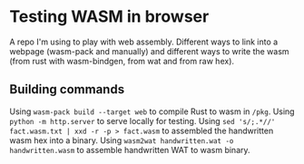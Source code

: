 # Testing WASM in browser
A repo I'm using to play with web assembly. Different ways to link into a webpage (wasm-pack and manually) and different ways to write the wasm (from rust with wasm-bindgen, from wat and from raw hex).

## Building commands
Using `wasm-pack build --target web` to compile Rust to wasm in `/pkg`.
Using `python -m http.server` to serve locally for testing.
Using `sed 's/;.*//' fact.wasm.txt | xxd -r -p > fact.wasm` to assembled the handwritten wasm hex into a binary.
Using `wasm2wat handwritten.wat -o handwritten.wasm` to assemble handwritten WAT to wasm binary.
